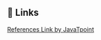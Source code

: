 
## 🔗 Links
[References Link by JavaTpoint](https://www.javatpoint.com/net-common-language-runtime)

